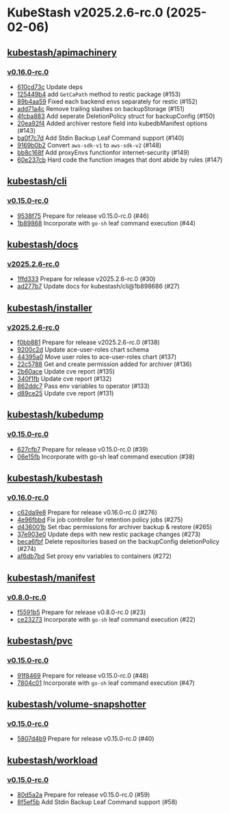 # KubeStash v2025.2.6-rc.0 (2025-02-06)


## [kubestash/apimachinery](https://github.com/kubestash/apimachinery)

### [v0.16.0-rc.0](https://github.com/kubestash/apimachinery/releases/tag/v0.16.0-rc.0)

- [610cd73c](https://github.com/kubestash/apimachinery/commit/610cd73c) Update deps
- [125449b4](https://github.com/kubestash/apimachinery/commit/125449b4) add `GetCaPath` method to restic package (#153)
- [89b4aa59](https://github.com/kubestash/apimachinery/commit/89b4aa59) Fixed each backend envs separately for restic (#152)
- [add71a4c](https://github.com/kubestash/apimachinery/commit/add71a4c) Remove trailing slashes on backupStorage (#151)
- [4fcba883](https://github.com/kubestash/apimachinery/commit/4fcba883) Add seperate DeletionPolicy struct for backupConfig (#150)
- [20ea92f4](https://github.com/kubestash/apimachinery/commit/20ea92f4) Added archiver restore field into kubedbManifest options  (#143)
- [ba0f7c7d](https://github.com/kubestash/apimachinery/commit/ba0f7c7d) Add Stdin Backup Leaf Command support (#140)
- [9169b0b2](https://github.com/kubestash/apimachinery/commit/9169b0b2) Convert `aws-sdk-v1` to `aws-sdk-v2` (#148)
- [bb8c168f](https://github.com/kubestash/apimachinery/commit/bb8c168f) Add proxyEnvs functionfor internet-security (#149)
- [60e237cb](https://github.com/kubestash/apimachinery/commit/60e237cb) Hard code the function images that dont abide by rules  (#147)



## [kubestash/cli](https://github.com/kubestash/cli)

### [v0.15.0-rc.0](https://github.com/kubestash/cli/releases/tag/v0.15.0-rc.0)

- [9538f75](https://github.com/kubestash/cli/commit/9538f75) Prepare for release v0.15.0-rc.0 (#46)
- [1b89868](https://github.com/kubestash/cli/commit/1b89868) Incorporate with `go-sh` leaf command execution (#44)



## [kubestash/docs](https://github.com/kubestash/docs)

### [v2025.2.6-rc.0](https://github.com/kubestash/docs/releases/tag/v2025.2.6-rc.0)

- [1ffd333](https://github.com/kubestash/docs/commit/1ffd333) Prepare for release v2025.2.6-rc.0 (#30)
- [ad277b7](https://github.com/kubestash/docs/commit/ad277b7) Update docs for kubestash/cli@1b898686 (#27)



## [kubestash/installer](https://github.com/kubestash/installer)

### [v2025.2.6-rc.0](https://github.com/kubestash/installer/releases/tag/v2025.2.6-rc.0)

- [f0bb881](https://github.com/kubestash/installer/commit/f0bb881) Prepare for release v2025.2.6-rc.0 (#138)
- [9200c2d](https://github.com/kubestash/installer/commit/9200c2d) Update ace-user-roles chart schema
- [44395a0](https://github.com/kubestash/installer/commit/44395a0) Move user roles to ace-user-roles chart (#137)
- [22c5788](https://github.com/kubestash/installer/commit/22c5788) Get and create permission added for archiver (#136)
- [2b60ace](https://github.com/kubestash/installer/commit/2b60ace) Update cve report (#135)
- [340f1fb](https://github.com/kubestash/installer/commit/340f1fb) Update cve report (#132)
- [862ddc7](https://github.com/kubestash/installer/commit/862ddc7) Pass env variables to operator (#133)
- [d89ce25](https://github.com/kubestash/installer/commit/d89ce25) Update cve report (#131)



## [kubestash/kubedump](https://github.com/kubestash/kubedump)

### [v0.15.0-rc.0](https://github.com/kubestash/kubedump/releases/tag/v0.15.0-rc.0)

- [627cfb7](https://github.com/kubestash/kubedump/commit/627cfb7) Prepare for release v0.15.0-rc.0 (#39)
- [06e15fb](https://github.com/kubestash/kubedump/commit/06e15fb) Incorporate with go-sh leaf command execution (#38)



## [kubestash/kubestash](https://github.com/kubestash/kubestash)

### [v0.16.0-rc.0](https://github.com/kubestash/kubestash/releases/tag/v0.16.0-rc.0)

- [c62da9e8](https://github.com/kubestash/kubestash/commit/c62da9e8) Prepare for release v0.16.0-rc.0 (#276)
- [4e96fbbd](https://github.com/kubestash/kubestash/commit/4e96fbbd) Fix job controller for retention policy jobs (#275)
- [d436001b](https://github.com/kubestash/kubestash/commit/d436001b) Set rbac permissions for archiver backup & restore  (#265)
- [37e903e0](https://github.com/kubestash/kubestash/commit/37e903e0) Update deps with new restic package changes (#273)
- [beca6fbf](https://github.com/kubestash/kubestash/commit/beca6fbf) Delete repositories based on the backupConfig deletionPolicy (#274)
- [af6db7bd](https://github.com/kubestash/kubestash/commit/af6db7bd) Set proxy env variables to containers (#272)



## [kubestash/manifest](https://github.com/kubestash/manifest)

### [v0.8.0-rc.0](https://github.com/kubestash/manifest/releases/tag/v0.8.0-rc.0)

- [f5591b5](https://github.com/kubestash/manifest/commit/f5591b5) Prepare for release v0.8.0-rc.0 (#23)
- [ce23273](https://github.com/kubestash/manifest/commit/ce23273) Incorporate with `go-sh` leaf command execution (#22)



## [kubestash/pvc](https://github.com/kubestash/pvc)

### [v0.15.0-rc.0](https://github.com/kubestash/pvc/releases/tag/v0.15.0-rc.0)

- [91f8469](https://github.com/kubestash/pvc/commit/91f8469) Prepare for release v0.15.0-rc.0 (#48)
- [7804c01](https://github.com/kubestash/pvc/commit/7804c01) Incorporate with `go-sh` leaf command execution (#47)



## [kubestash/volume-snapshotter](https://github.com/kubestash/volume-snapshotter)

### [v0.15.0-rc.0](https://github.com/kubestash/volume-snapshotter/releases/tag/v0.15.0-rc.0)

- [5807d4b9](https://github.com/kubestash/volume-snapshotter/commit/5807d4b9) Prepare for release v0.15.0-rc.0 (#40)



## [kubestash/workload](https://github.com/kubestash/workload)

### [v0.15.0-rc.0](https://github.com/kubestash/workload/releases/tag/v0.15.0-rc.0)

- [80d5a2a](https://github.com/kubestash/workload/commit/80d5a2a) Prepare for release v0.15.0-rc.0 (#59)
- [8f5ef5b](https://github.com/kubestash/workload/commit/8f5ef5b) Add Stdin Backup Leaf Command support (#58)



